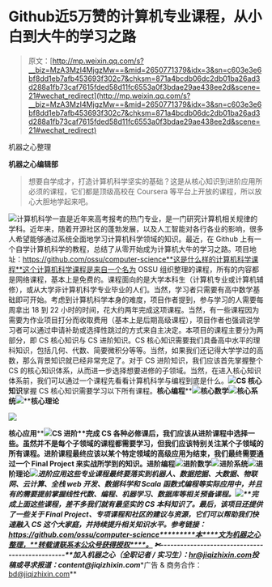 # Github近5万赞的计算机专业课程，从小白到大牛的学习之路

> 原文：[http://mp.weixin.qq.com/s?__biz=MzA3MzI4MjgzMw==&mid=2650771379&idx=3&sn=c603e3e6bf8dd1eb7afb453693f302c7&chksm=871a4bcdb06dc2db01ba26ad3d288a1fb73caf7615fded58d11fc6553a0f3bdae29ae438ee2d&scene=21#wechat_redirect](http://mp.weixin.qq.com/s?__biz=MzA3MzI4MjgzMw==&mid=2650771379&idx=3&sn=c603e3e6bf8dd1eb7afb453693f302c7&chksm=871a4bcdb06dc2db01ba26ad3d288a1fb73caf7615fded58d11fc6553a0f3bdae29ae438ee2d&scene=21#wechat_redirect)

机器之心整理

**机器之心编辑部**

> 想要自学成才，打造计算机科学坚实的基础？这是从核心知识到进阶应用所必须的课程，它们都是顶级高校在 Coursera 等平台上开放的课程，所以放心大胆地学起来吧。

![](../Images/7df1aa56150b9175935c26b00776d22f.jpg)计算机科学一直是近年来高考报考的热门专业，是一门研究计算机相关规律的学科。近年来，随着开源社区的蓬勃发展，以及人工智能对各行各业的影响，很多人希望能够通过系统全面地学习计算机科学领域的知识。最近，在 Github 上有一个自学计算机科学的教程，总结了从零开始成为计算机大牛的学习之路。项目地址：https://github.com/ossu/computer-science**这是什么样的计算机科学课程**这个计算机科学课程是来自一个名为 OSSU 组织整理的课程，所有的内容都是网络课程，基本上是免费的。课程面向的是大学本科生（计算机专业或计算机辅修），或从大学非计算机科学专业毕业的人们。当然，学习者只需要有高中数学基础即可开始。考虑到计算机科学本身的难度，项目作者提到，参与学习的人需要每周拿出 18 到 22 小时的时间，花大约两年完成这项课程。当然，有一些课程因为需要为作业项目打分而收取费用（基本上是后期高级课程），项目作者也强调说学习者可以通过申请补助或选择性跳过的方式来自主决定。本项目的课程主要分为两部分，即 CS 核心知识与 CS 进阶知识。CS 核心知识需要我们具备高中水平的理科知识，包括几何、代数、简要微积分等等。当然，如果我们还记得大学学过的高数，那么背景知识就已经非常充足了。对于 CS 进阶知识，我们应该首先掌握整个 CS 的核心知识体系，从而进一步选择想要进修的子领域。当然，在进入核心知识体系前，我们可以通过一个课程先看看计算机科学与编程到底是什么。![](../Images/cc48fa7b18ee1a01ea483ceb3a6f9d00.jpg)**CS 核心知识**掌握 CS 核心知识需要学习以下所有课程。**核心编程****![](../Images/431c68357e1511800c5e604897e7c3ce.jpg)****核心数学****![](../Images/52e5e9c1833f0ac6002fb7956be39190.jpg)****核心系统****![](../Images/d9e8945f3043e8a975317b362a3dca9f.jpg)****核心理论**

![](../Images/421ece04491b188b71997e2642849581.jpg)

**核心应用****![](../Images/1a24d5606f392178ff18f96ddcb8fd1b.jpg)****CS 进阶**完成 CS 各种必修课后，我们应该从进阶课程中选择一些。虽然并不是每个子领域的课程都需要学习，但我们应该特别关注某个子领域的所有课程。进阶课程最终应该以某个特定领域的高级应用为结束，我们最终需要通过一个 Final Project 来实战所学到的知识。**进阶编程****![](../Images/bc071069547bf500d6c0b284007894a8.jpg)****进阶数学****![](../Images/c2d45e3893e4370b803797851293efe9.jpg)****进阶系统****![](../Images/b6f2f785bcf0192fd7e1f3fe90609c3a.jpg)****进阶理论****![](../Images/a27b96150ba806051bfac15141d75fdb.jpg)****进阶应用**这些专业课程最终要落实到机器人、数据挖掘、大数据、物联网、云计算、全栈 web 开发、数据科学和 Scala 函数式编程等实际应用中，并且有的需要提前掌握线性代数、编程、机器学习、数据库等相关预备课程。**![](../Images/0acad3bdb221b17454783361a7f3885d.jpg)**完成上面这些课程，差不多我们就有最坚实的 CS 本科知识了。最后，该项目还提供了一些关于 Final Project、专项课程和社区的建议与资源，它们可以帮助我们快速融入 CS 这个大家庭，并持续提升相关知识水平。*参考链接：**https://github.com/ossu/computer-science*********本****文为机器之心整理，**转载请联系本公众号获得授权****。**
✄------------------------------------------------**加入机器之心（全职记者 / 实习生）：hr@jiqizhixin.com****投稿或寻求报道：**content**@jiqizhixin.com****广告 & 商务合作：bd@jiqizhixin.com**